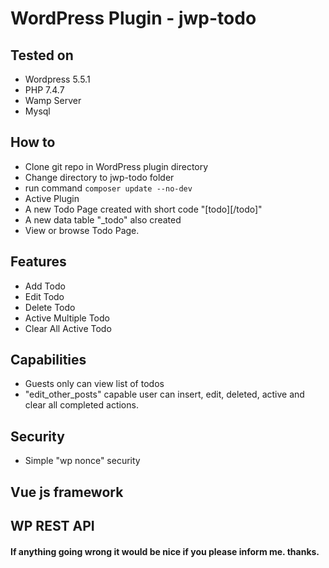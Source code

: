 # WordPress Plugin - jwp-todo 
## Tested on
* Wordpress 5.5.1
* PHP 7.4.7
* Wamp Server
* Mysql
## How to
* Clone git repo in WordPress plugin directory
* Change directory to jwp-todo folder
* run command 
``` composer update --no-dev ```
* Active Plugin
* A new Todo Page created with short code "[todo][/todo]"
* A new data table "_todo" also created
* View or browse Todo Page. 
## Features
* Add Todo
* Edit Todo
* Delete Todo
* Active Multiple Todo
* Clear All Active Todo
## Capabilities
* Guests only can view list of todos
* "edit_other_posts" capable user can insert, edit, deleted, active and clear all completed actions.
## Security
* Simple "wp nonce" security
## Vue js framework
## WP REST API

#### If anything going wrong it would be nice if you please inform me. thanks.
